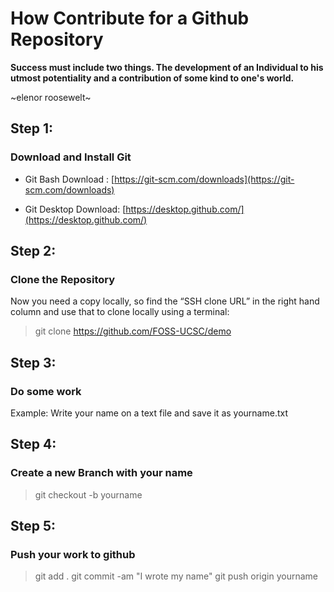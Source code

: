 # How Contribute for a Github Repository
**Success must include two things. The development of an Individual to his utmost potentiality and a contribution of some kind to one's world.**

~elenor roosewelt~
## Step 1:

### Download and Install Git

* Git Bash Download : [https://git-scm.com/downloads](https://git-scm.com/downloads)

* Git Desktop Download: [https://desktop.github.com/](https://desktop.github.com/)

## Step 2:

### Clone the Repository
Now you need a copy locally, so find the “SSH clone URL” in the right hand column and use that to clone locally using a terminal:
> git clone https://github.com/FOSS-UCSC/demo
 

## Step 3:

### Do some work

Example: Write your name on a text file and save it as yourname.txt

## Step 4:

### Create a new Branch with your name

> git checkout -b yourname
 
## Step 5:

### Push your work to github

> git add .
> git commit -am "I wrote my name"
> git push origin yourname
